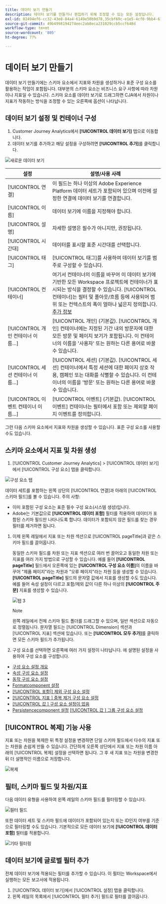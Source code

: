 ```yaml
---
title: 데이터 보기 만들기
description: 데이터 보기를 만들거나 편집하기 위해 조정할 수 있는 모든 설정입니다.
exl-id: 02494ef6-cc32-43e8-84a4-6149e50b9d78,35cbf69c-e1e5-4cf0-9bb4-6105d3e4c78e
source-git-commit: 49b4998194274eec2ab8eca231029ccb5ccf648d
workflow-type: tm+mt
source-wordcount: '805'
ht-degree: 77%

---
```


# 데이터 보기 만들기

데이터 보기 만들기에는 스키마 요소에서 지표와 차원을 생성하거나 표준 구성 요소를 활용하는 작업이 포함됩니다. 대부분의 스키마 요소는 비즈니스 요구 사항에 따라 차원이나 지표일 수 있습니다. 스키마 요소를 데이터 보기로 드래그하면 CJA에서 차원이나 지표가 작동하는 방식을 조정할 수 있는 오른쪽에 옵션이 나타납니다.

## 데이터 보기 설정 및 컨테이너 구성

1. Customer Journey Analytics에서 **[!UICONTROL 데이터 보기]** 탭으로 이동합니다.
2. 데이터 보기를 추가하고 해당 설정을 구성하려면 **[!UICONTROL 추가]**&#x200B;를 클릭합니다.

![새로운 데이터 보기](assets/new-data-view.png)

| 설정 | 설명/사용 사례 |
| --- | --- |
| [!UICONTROL 연결] | 이 필드는 하나 이상의 Adobe Experience Platform 데이터 세트가 포함되어 있으며 이전에 설정한 연결에 데이터 보기를 연결합니다. |
| [!UICONTROL 이름] | 데이터 보기에 이름을 지정해야 합니다. |
| [!UICONTROL 설명] | 자세한 설명은 필수가 아니지만, 권장됩니다. |
| [!UICONTROL 시간대] | 데이터를 표시할 표준 시간대를 선택합니다. |
| [!UICONTROL 태그] | [!UICONTROL 태그]를 사용하여 데이터 보기를 범주로 구성할 수 있습니다. |
| [!UICONTROL 컨테이너] | 여기서 컨테이너의 이름을 바꾸어 이 데이터 보기에 기반한 모든 Workspace 프로젝트에 컨테이너가 표시되는 방식을 결정할 수 있습니다. [!UICONTROL 컨테이너]는 필터 및 폴아웃/흐름 등에 사용되어 범위 또는 컨텍스트의 폭이 얼마나 넓은지 정의합니다. [추가 정보](https://experienceleague.adobe.com/docs/analytics-platform/using/cja-components/cja-filters/filters-overview.html?lang=ko-KR#filter-containers) |
| [!UICONTROL 개인 컨테이너 이름…] | [!UICONTROL 개인] (기본값). [!UICONTROL 개인] 컨테이너에는 지정된 기간 내의 방문자에 대한 모든 방문 및 페이지 보기가 포함됩니다. 이 컨테이너의 이름을 &#39;사용자&#39; 또는 원하는 다른 용어로 바꿀 수 있습니다. |
| [!UICONTROL 세션 컨테이너 이름…] | [!UICONTROL 세션] (기본값). [!UICONTROL 세션] 컨테이너에서 특정 세션에 대한 페이지 상호 작용, 캠페인 또는 대화를 식별할 수 있습니다. 이 컨테이너의 이름을 &#39;방문&#39; 또는 원하는 다른 용어로 바꿀 수 있습니다. |
| [!UICONTROL 이벤트 컨테이너 이름…] | [!UICONTROL 이벤트] (기본값). [!UICONTROL 이벤트] 컨테이너는 필터에서 포함 또는 제외할 페이지 이벤트를 정의합니다. |

그런 다음 스키마 요소에서 지표와 차원을 생성할 수 있습니다. 표준 구성 요소를 사용할 수도 있습니다.

## 스키마 요소에서 지표 및 차원 생성

1. [!UICONTROL Customer Journey Analytics] > [!UICONTROL 데이터 보기]에서 [!UICONTROL 구성 요소] 탭을 클릭합니다.

![구성 요소 탭](assets/components-tab.png)

데이터 세트를 포함하는 왼쪽 상단의 [!UICONTROL 연결]과 아래의 [!UICONTROL 스키마 필드]를 볼 수 있습니다. 주의 사항:

* 이미 포함된 구성 요소는 표준 필수 구성 요소(시스템 생성)입니다.
* Adobe는 기본값으로 **[!UICONTROL 데이터 포함]** 필터를 적용하여 데이터가 포함된 스키마 필드만 나타나도록 합니다. 데이터가 포함되지 않은 필드를 찾는 경우 필터를 제거하면 됩니다.

1. 이제 왼쪽 레일에서 지표 또는 차원 섹션으로 [!UICONTROL pageTitle]과 같은 스키마 필드를 끌어옵니다.

   동일한 스키마 필드를 차원 또는 지표 섹션으로 여러 번 끌어오고 동일한 차원 또는 지표를 여러 가지 방법으로 구성할 수 있습니다.
예를 들어 **[!UICONTROL pageTitle]** 필드에서 오른쪽에 있는 **[!UICONTROL 구성 요소 이름]**&#x200B;의 이름을 바꾸어 &quot;제품 페이지&quot;라는 차원과 &quot;오류 페이지&quot;라는 차원 등을 생성할 수 있습니다. **[!UICONTROL pageTitle]** 필드의 문자열 값에서 지표를 생성할 수도 있습니다. 예를 들어 속성 설정이 다르고 포함/제외 값이 다른 하나 이상의 **[!UICONTROL 주문]** 지표를 생성할 수 있습니다.

   ![탭 3](assets/components-tab-3.png)

   >[!NOTE]
   >
   >왼쪽 레일에서 전체 스키마 필드 폴더를 드래그할 수 있으며, 일반 섹션으로 자동으로 정렬됩니다. 문자열 필드는 [!UICONTROL Dimension] 섹션과 [!UICONTROL 지표] 섹션에 있습니다. 또는 **[!UICONTROL 모두 추가]**&#x200B;를 클릭하면 모든 스키마 필드가 추가됩니다.

1. 구성 요소를 선택하면 오른쪽에 여러 가지 설정이 나타납니다. 에 설명된 설정을 사용하여 구성 요소를 구성합니다.

* [ 구성 요소 설정 개요](/help/data-views/component-settings/overview.md)
* [ 속성 구성 요소 설정](/help/data-views/component-settings/attribution.md)
* [ 동작 구성 요소 설정](/help/data-views/component-settings/behavior.md)
* [ Formatcomponent 설정](/help/data-views/component-settings/format.md)
* [[!UICONTROL 포함|] 제외 구성 요소 설정](/help/data-views/component-settings/include-exclude-values.md)
* [[!UICONTROL 지표 ] 중복 제거 구성 요소 설정](/help/data-views/component-settings/metric-deduplication.md)
* [[!UICONTROL 값 ] 구성 요소 설정이 없음](/help/data-views/component-settings/no-value-options.md)
* [ Persistencecomponent 설정](/help/data-views/component-settings/persistence.md)
   [[!UICONTROL 값 ] 그룹 구성 요소 설정](/help/data-views/component-settings/value-bucketing.md)

## [!UICONTROL 복제] 기능 사용

지표 또는 차원을 복제한 뒤 특정 설정을 변경하면 단일 스키마 필드에서 다수의 지표 또는 차원을 손쉽게 만들 수 있습니다. 간단하게 오른쪽 상단에서 지표 또는 차원 이름 아래의 [!UICONTROL 복제] 설정을 선택하면 됩니다. 그 후 새 지표 또는 차원을 변경한 뒤 더 설명적인 이름으로 저장합니다.

![복제](assets/duplicate.png)

## 필터, 스키마 필드 및 차원/지표

다음 데이터 유형을 사용하여 왼쪽 레일의 스키마 필드를 필터링할 수 있습니다.

![필터 필드](assets/filter-fields.png)

또한 데이터 세트 및 스키마 필드에 데이터가 포함되어 있는지 또는 ID인지 여부를 기준으로 필터링할 수도 있습니다. 기본적으로 모든 데이터 보기에 **[!UICONTROL 데이터 포함]** 필터를 적용합니다.

![기타 필터링](assets/filter-other.png)

## 데이터 보기에 글로벌 필터 추가

전체 데이터 보기에 적용되는 필터를 추가할 수 있습니다. 이 필터는 Workspace에서 실행하는 모든 보고서에 적용됩니다.

1. [!UICONTROL 데이터 보기]에서 [!UICONTROL 설정] 탭을 클릭합니다.
1. 왼쪽 레일의 목록에서 [!UICONTROL 필터 추가] 필드로 필터를 끌어옵니다.
